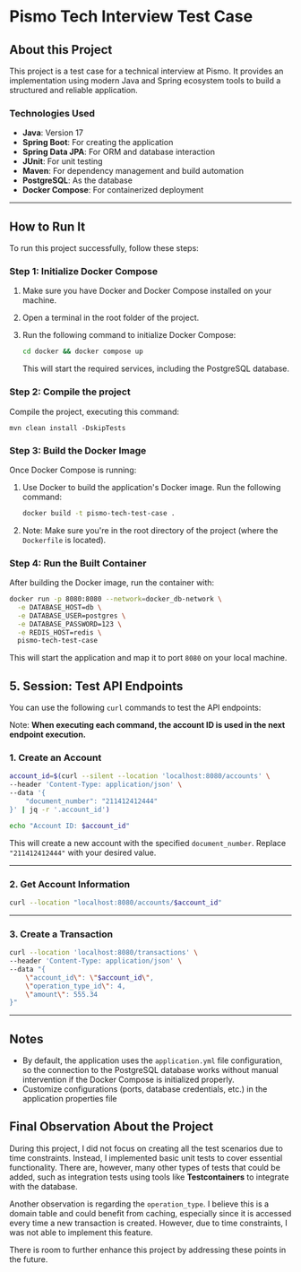 # **Pismo Tech Interview Test Case**

## **About this Project**

This project is a test case for a technical interview at Pismo. It provides an implementation using modern Java and Spring ecosystem tools to build a structured and reliable application.

### **Technologies Used**
- **Java**: Version 17
- **Spring Boot**: For creating the application
- **Spring Data JPA**: For ORM and database interaction
- **JUnit**: For unit testing
- **Maven**: For dependency management and build automation
- **PostgreSQL**: As the database
- **Docker Compose**: For containerized deployment

---

## **How to Run It**

To run this project successfully, follow these steps:

### **Step 1: Initialize Docker Compose**
1. Make sure you have Docker and Docker Compose installed on your machine.
2. Open a terminal in the root folder of the project.
3. Run the following command to initialize Docker Compose:

   ```bash
   cd docker && docker compose up
   ```

   This will start the required services, including the PostgreSQL database.

### **Step 2: Compile the project**
Compile the project, executing this command:

``
  mvn clean install -DskipTests
``
### **Step 3: Build the Docker Image**
Once Docker Compose is running:

1. Use Docker to build the application's Docker image. Run the following command:

   ```bash
   docker build -t pismo-tech-test-case .
   ```

2. Note: Make sure you're in the root directory of the project (where the `Dockerfile` is located).

### **Step 4: Run the Built Container**

After building the Docker image, run the container with:

```bash
docker run -p 8080:8080 --network=docker_db-network \
  -e DATABASE_HOST=db \
  -e DATABASE_USER=postgres \
  -e DATABASE_PASSWORD=123 \
  -e REDIS_HOST=redis \
  pismo-tech-test-case
```

This will start the application and map it to port `8080` on your local machine.

## 5. Session: Test API Endpoints

You can use the following `curl` commands to test the API endpoints:

Note: **When executing each command, the account ID is used in the next endpoint execution.**
### 1. Create an Account
```bash
account_id=$(curl --silent --location 'localhost:8080/accounts' \
--header 'Content-Type: application/json' \
--data '{
    "document_number": "211412412444"
}' | jq -r '.account_id')

echo "Account ID: $account_id"
```
This will create a new account with the specified `document_number`. Replace `"211412412444"` with your desired value.

---

### 2. Get Account Information
```bash
curl --location "localhost:8080/accounts/$account_id"
```
---

### 3. Create a Transaction
```bash
curl --location 'localhost:8080/transactions' \
--header 'Content-Type: application/json' \
--data "{
    \"account_id\": \"$account_id\",
    \"operation_type_id\": 4,
    \"amount\": 555.34
}"
```
---

## Notes

- By default, the application uses the `application.yml` file configuration, so the connection to the PostgreSQL database works without manual intervention if the Docker Compose is initialized properly.
- Customize configurations (ports, database credentials, etc.) in the application properties file

## Final Observation About the Project

During this project, I did not focus on creating all the test scenarios due to time constraints. Instead, I implemented basic unit tests to cover essential functionality. There are, however, many other types of tests that could be added, such as integration tests using tools like **Testcontainers** to integrate with the database.

Another observation is regarding the `operation_type`. I believe this is a domain table and could benefit from caching, especially since it is accessed every time a new transaction is created. However, due to time constraints, I was not able to implement this feature.

There is room to further enhance this project by addressing these points in the future.
